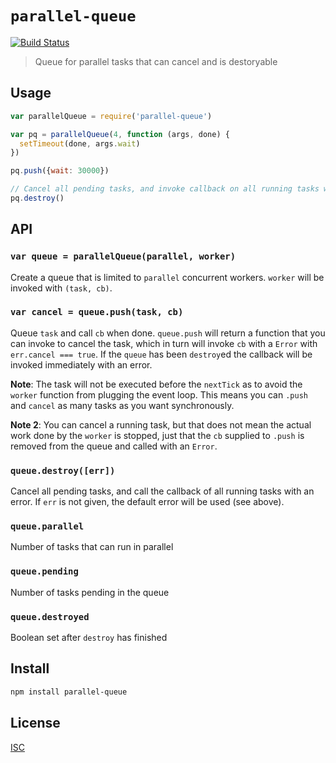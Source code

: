 # `parallel-queue`

[![Build Status](https://travis-ci.org/emilbayes/parallel-queue.svg?branch=master)](https://travis-ci.org/emilbayes/parallel-queue)

> Queue for parallel tasks that can cancel and is destoryable

## Usage

```js
var parallelQueue = require('parallel-queue')

var pq = parallelQueue(4, function (args, done) {
  setTimeout(done, args.wait)
})

pq.push({wait: 30000})

// Cancel all pending tasks, and invoke callback on all running tasks with error
pq.destroy()
```

## API

### `var queue = parallelQueue(parallel, worker)`

Create a queue that is limited to `parallel` concurrent workers. `worker` will be
invoked with `(task, cb)`.

### `var cancel = queue.push(task, cb)`

Queue `task` and call `cb` when done.  `queue.push` will return a function that
you can invoke to cancel the task, which in turn will invoke `cb` with a `Error`
with `err.cancel === true`. If the `queue` has been `destroy`ed the callback
will be invoked immediately with an error.

**Note**: The task will not be executed before the `nextTick` as to avoid the
`worker` function from plugging the event loop. This means you can `.push` and
`cancel` as many tasks as you want synchronously.

**Note 2**: You can cancel a running task, but that does not mean the actual work
done by the `worker` is stopped, just that the `cb` supplied to `.push` is
removed from the queue and called with an `Error`.

### `queue.destroy([err])`

Cancel all pending tasks, and call the callback of all running tasks with an
error. If `err` is not given, the default error will be used (see above).

### `queue.parallel`

Number of tasks that can run in parallel

### `queue.pending`

Number of tasks pending in the queue

### `queue.destroyed`

Boolean set after `destroy` has finished

## Install

```sh
npm install parallel-queue
```

## License

[ISC](LICENSE.md)
